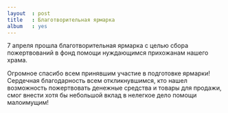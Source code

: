 ```yaml
---
layout  : post
title   : Благотворительная ярмарка
album   : yes
---
```


7 апреля прошла благотворительная ярмарка с целью сбора пожертвований в фонд помощи нуждающимся прихожанам нашего храма. 

Огромное спасибо всем принявшим участие в подготовке ярмарки! Сердечная благодарность всем откликнувшимся, кто нашел возможность пожертвовать денежные средства и товары для продажи, смог внести хотя бы небольшой вклад в нелегкое дело помощи малоимущим!
